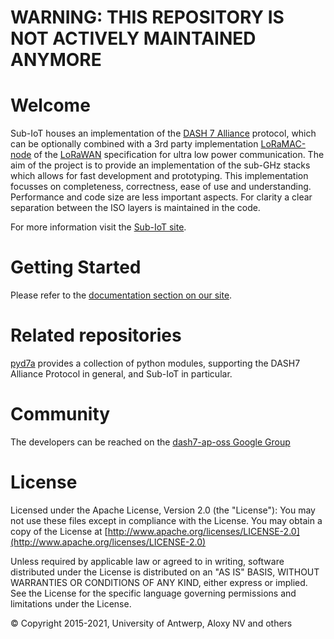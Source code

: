 
# WARNING: THIS REPOSITORY IS NOT ACTIVELY MAINTAINED ANYMORE

# Welcome

Sub-IoT houses an implementation of the [DASH 7 Alliance](http://www.dash7-alliance.org) protocol, which can be optionally combined with a 3rd party implementation [LoRaMAC-node](https://github.com/Lora-net/LoRaMac-node) of the [LoRaWAN](https://lora-alliance.org/) specification for ultra low power communication. The aim of the project is to provide an implementation of the sub-GHz stacks which allows for fast development and prototyping. This implementation focusses on completeness, correctness, ease of use and understanding. Performance and code size are less important aspects. For clarity a clear separation between the ISO layers is maintained in the code.

For more information visit the [Sub-IoT site](https://sub-iot.github.io/Sub-IoT-Stack/).

# Getting Started

Please refer to the [documentation section on our site](https://sub-iot.github.io/Sub-IoT-Stack/docs/home/).

# Related repositories

[pyd7a](https://github.com/Sub-IoT/pyd7a) provides a collection of python modules, supporting the DASH7 Alliance Protocol in general, and Sub-IoT in particular.

# Community

The developers can be reached on the [dash7-ap-oss Google Group](https://groups.google.com/forum/#!forum/dash7-ap-oss)

# License

Licensed under the Apache License, Version 2.0 (the "License"): You may not use these files except in compliance with the License. You may obtain a copy of the License at [http://www.apache.org/licenses/LICENSE-2.0](http://www.apache.org/licenses/LICENSE-2.0)

Unless required by applicable law or agreed to in writing, software distributed under the License is distributed on an "AS IS" BASIS, WITHOUT WARRANTIES OR CONDITIONS OF ANY KIND, either express or implied. See the License for the specific language governing permissions and limitations under the License.

&copy; Copyright 2015-2021, University of Antwerp, Aloxy NV and others
